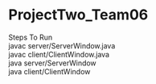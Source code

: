 # ProjectTwo_Team06

Steps To Run <br />
javac server/ServerWindow.java <br />
javac client/ClientWindow.java <br />
java server/ServerWindow <br />
java client/ClientWindow <br />
